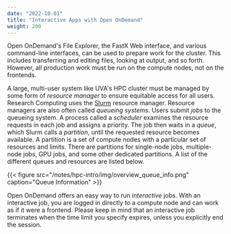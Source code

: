 ```yaml
---
date: "2022-10-01"
title: "Interactive Apps with Open OnDemand"
weight: 200
---
```


Open OnDemand's File Explorer, the FastX Web interface, and various command-line interfaces, can be used to prepare work for the cluster. This includes transferring and editing files, looking at output, and so forth. However, all production work must be run on the compute nodes, not on the frontends.

A large, multi-user system like UVA's HPC cluster must be managed by some form of _resource manager_ to ensure equitable access for all users.  Research Computing uses the [Slurm](https://slurm.schedmd.com/) resource manager.  Resource managers are also often called _queueing systems_.  Users submit _jobs_ to the queueing system. A process called a _scheduler_ examines the resource requests in each job and assigns a priority. The job then waits in a _queue_, which Slurm calls a _partition_, until the requested resource becomes available.  A partition is a set of compute nodes with a particular set of resources and limits. There are partitions for single-node jobs, multiple-node jobs, GPU jobs, and some other dedicated partitions. A list of the different queues and resources are listed below.

{{< figure src="/notes/hpc-intro/img/overview_queue_info.png" caption="Queue Information" >}}

Open OnDemand offers an easy way to run _interactive_ jobs.  With an interactive job, you are logged in directly to a compute node and can work as if it were a frontend.  Please keep in mind that an interactive job terminates when the time limit you specify expires, unless you explicitly end the session.
